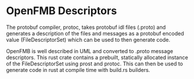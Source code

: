 # OpenFMB Descriptors

The protobuf compiler, protoc, takes protobuf idl files (.proto) and generates
a description of the files and messages as a protobuf encoded value (FileDescriptorSet)
which can be used to then generate code.

OpenFMB is well described in UML and converted to .proto message descriptors.
This rust crate contains a prebuilt, statically allocated instance of the
FileDescriptorSet using prost and protoc. This can then be used to generate code
in rust at compile time with build.rs builders.
